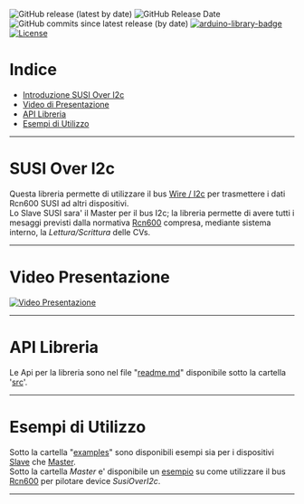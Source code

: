 ![GitHub release (latest by date)](https://img.shields.io/github/v/release/TheFidax/SusiOverI2c)
![GitHub Release Date](https://img.shields.io/github/release-date/TheFidax/SusiOverI2c?color=blue&label=last%20release)
![GitHub commits since latest release (by date)](https://img.shields.io/github/commits-since/TheFidax/SusiOverI2c/latest?color=orange)
[![arduino-library-badge](https://www.ardu-badge.com/badge/SusiOverI2c.svg)](https://www.ardu-badge.com/SusiOverI2c)
[![License](https://img.shields.io/github/license/TheFidax/SusiOverI2c)](#)

# Indice
* [Introduzione SUSI Over I2c](#SUSI-Over-I2c)
* [Video di Presentazione](#Video-Presentazione)
* [API Libreria](#API-Libreria)
* [Esempi di Utilizzo](#Esempi-di-Utilizzo)

------------

# SUSI Over I2c
Questa libreria permette di utilizzare il bus [Wire / I2c](https://it.wikipedia.org/wiki/I%C2%B2C) per trasmettere i dati Rcn600 SUSI ad altri dispositivi.</br>
Lo Slave SUSI sara' il Master per il bus I2c; la libreria permette di avere tutti i mesaggi previsti dalla normativa [Rcn600](http://www.normen.railcommunity.de/RCN-600.pdf) compresa, mediante sistema interno, la *Lettura/Scrittura* delle CVs.</br>

------------

# Video Presentazione
[![Video Presentazione](https://img.youtube.com/vi/xxxxx/0.jpg)](http://www.youtube.com/watch?v=xxxxx)

------------

# API Libreria
Le Api per la libreria sono nel file "[readme.md](https://github.com/TheFidax/SusiOverI2c/blob/master/src/readme.md)" disponibile sotto la cartella '[src](https://github.com/TheFidax/SusiOverI2c/tree/master/src)'.</br>

------------

# Esempi di Utilizzo
Sotto la cartella "[examples](https://github.com/TheFidax/SusiOverI2c/tree/main/examples)" sono disponibili esempi sia per i dispositivi [Slave](https://github.com/TheFidax/SusiOverI2c/tree/main/examples/Slave) che [Master](https://github.com/TheFidax/SusiOverI2c/tree/main/examples/Master).</br>
Sotto la cartella *Master* e' disponibile un [esempio](https://github.com/TheFidax/SusiOverI2c/tree/main/examples/Master/LedBuiltin_ReadWriteCVs) su come utilizzare il bus [Rcn600](https://github.com/TheFidax/Rcn600) per pilotare device *SusiOverI2c*.</br>

------------
